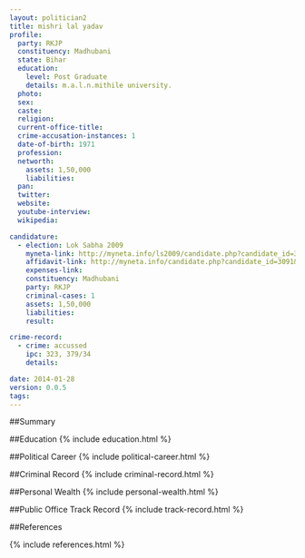 ```yaml
---
layout: politician2
title: mishri lal yadav
profile: 
  party: RKJP
  constituency: Madhubani
  state: Bihar
  education: 
    level: Post Graduate
    details: m.a.l.n.mithile university.
  photo: 
  sex: 
  caste: 
  religion: 
  current-office-title: 
  crime-accusation-instances: 1
  date-of-birth: 1971
  profession: 
  networth: 
    assets: 1,50,000
    liabilities: 
  pan: 
  twitter: 
  website: 
  youtube-interview: 
  wikipedia: 

candidature: 
  - election: Lok Sabha 2009
    myneta-link: http://myneta.info/ls2009/candidate.php?candidate_id=3091
    affidavit-link: http://myneta.info/candidate.php?candidate_id=3091&scan=original
    expenses-link: 
    constituency: Madhubani 
    party: RKJP
    criminal-cases: 1
    assets: 1,50,000
    liabilities: 
    result:  

crime-record: 
  - crime: accussed
    ipc: 323, 379/34
    details:  

date: 2014-01-28
version: 0.0.5
tags: 
---
```

##Summary


##Education
{% include education.html %}


##Political Career
{% include political-career.html %}


##Criminal Record
{% include criminal-record.html %}


##Personal Wealth
{% include personal-wealth.html %}


##Public Office Track Record
{% include track-record.html %}


##References


{% include references.html %}
